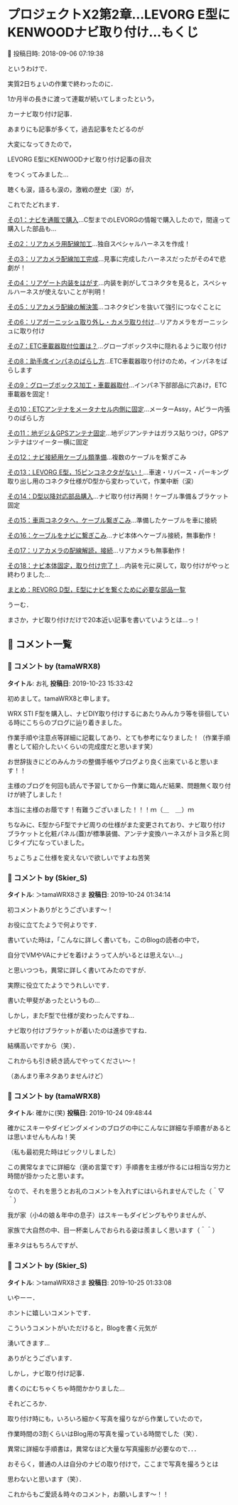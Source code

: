 # プロジェクトX2第2章…LEVORG E型にKENWOODナビ取り付け…もくじ

📅 投稿日時: 2018-09-06 07:19:38

というわけで．


実質2日ちょいの作業で終わったのに．


1か月半の長きに渡って連載が続いてしまったという，


カーナビ取り付け記事．


あまりにも記事が多くて，過去記事をたどるのが


大変になってきたので，





LEVORG E型にKENWOODナビ取り付け記事の目次


をつくってみました…





聴くも涙，語るも涙の，激戦の歴史（涙）が，


これでたどれます．





[その1：ナビを通販で購入](e5b4a0008da86b739c8c1524992b71c81.md)…C型までのLEVORGの情報で購入したので，間違って購入した部品も…


[その2：リアカメラ用配線加工](e4b3dd909015837d50185a064af5c7a6f.md)…独自スペシャルハーネスを作成！


[その3：リアカメラ配線加工完成](e0ec12572486bf2ce78094e14c23332d5.md)…見事に完成したハーネスだったがその4で悲劇が！


[その4：リアゲート内装をはがす](ea238efa81c7faa22626c054d5628ed1e.md)…内装を剥がしてコネクタを見ると，スペシャルハーネスが使えないことが判明！


[その5：リアカメラ配線の解決策](e0d61a04608a6a32ac684b08fc69da0f4.md)…コネクタピンを抜いて強引につなぐことに


[その6：リアガーニッシュ取り外し・カメラ取り付け](e5d2b9fd11e955c79c78c7f5a5f69f7c6.md)…リアカメラをガーニッシュに取り付け


[その7：ETC車載器取付位置は？](eac41030af4af065e9fc8330c4a58ecf8.md)…グローブボックス中に隠れるように取り付け


[その8：助手席インパネのばらし方](ea8c1169d3877ef009d742278f4ef40bc.md)…ETC車載器取り付けのため，インパネをばらします


[その9：グローブボックス加工・車載器取付](e6a2509d8644bc523d43c3ad8618a21f4.md)…インパネ下部部品に穴あけ，ETC車載器を固定！


[その10：ETCアンテナをメータナセル内側に固定](e5ea48c6d3b7292b611310ef73d3a275b.md)…メーターAssy，Aピラー内張りのばらし方


[その11：地デジ＆GPSアンテナ固定](ef8c43b589cbaf2a6da04406619a2986a.md)…地デジアンテナはガラス貼りつけ，GPSアンテナはツイーター横に固定


[その12：ナビ接続用ケーブル類準備](e5fd2ac830a8d6aa2b3e45ec10b016f90.md)…複数のケーブルを繋ぎこみ


[その13：LEVORG E型，15ピンコネクタがない！](ea3966b6fe017a75f08b9b8661e6e5c63.md)…車速・リバース・パーキング取り出し用のコネクタ仕様がD型から変わっていて，作業中断（涙）


[その14：D型以降対応部品購入](e7a3ecf3d505390d4e5bd46ee5520ad10.md)…ナビ取り付け再開！ケーブル準備＆ブラケット固定


[その15：車両コネクタへ，ケーブル繋ぎこみ](ef04eec19fb123fa8b3ff8576125510ea.md)…準備したケーブルを車に接続


[その16：ケーブルをナビに繋ぎこみ](ee0c795e5112ae254453164946212814c.md)…ナビ本体へケーブル接続，無事動作！


[その17：リアカメラの配線解読，接続](ed7730e4baf0c39ad0d0dfd23d1df9e42.md)…リアカメラも無事動作！


[その18：ナビ本体固定，取り付け完了！](ece8eaa323357a84d37fe285b5e91de8d.md)…内装を元に戻して，取り付けがやっと終わりました…





[まとめ：REVORG D型，E型にナビを繋ぐために必要な部品一覧](e953cb6debbab1f0755c9774a424e059d.md)





うーむ．


まさか，ナビ取り付けだけで20本近い記事を書いていようとは…っ！

## 💬 コメント一覧

### 💬 コメント by (tamaWRX8)
**タイトル**: お礼
**投稿日**: 2019-10-23 15:33:42

初めまして。tamaWRX8と申します。



WRX STI F型を購入し、ナビDIY取り付けするにあたりみんカラ等を徘徊している時にこちらのブログに辿り着きました。



作業手順や注意点等詳細に記載してあり、とても参考になりました！（作業手順書として紹介したいくらいの完成度だと思います笑）

お世辞抜きにどのみんカラの整備手帳やブログより良く出来ていると思います！！



主様のブログを何回も読んで予習してから一作業に臨んだ結果、問題無く取り付けが終了しました！

本当に主様のお蔭です！有難うございました！！！ｍ（＿　＿）ｍ







ちなみに、E型からF型でナビ周りの仕様がまた変更されており、ナビ取り付けブラケットと化粧パネル(蓋)が標準装備、アンテナ変換ハーネスがトヨタ系と同じタイプになっていました。

ちょこちょこ仕様を変えないで欲しいですよね苦笑

### 💬 コメント by (Skier_S)
**タイトル**: ＞tamaWRX8さま
**投稿日**: 2019-10-24 01:34:14

初コメントありがとうございます～！

お役に立てたようで何よりです．

書いていた時は，「こんなに詳しく書いても，このBlogの読者の中で，

自分でVMやVAにナビを着けようって人がいるとは思えない…」

と思いつつも，異常に詳しく書いてみたのですが．

実際に役立てたようでうれしいです．

書いた甲斐があったというもの…



しかし，またF型で仕様が変わったんですね…

ナビ取り付けブラケットが着いたのは進歩ですね．

結構高いですから（笑）．



これからも引き続き読んでやってください～！

（あんまり車ネタありませんけど）

### 💬 コメント by (tamaWRX8)
**タイトル**: 確かに(笑)
**投稿日**: 2019-10-24 09:48:44

確かにスキーやダイビングメインのブログの中にこんなに詳細な手順書があるとは思いませんもんね！笑

（私も最初見た時はビックリしました）



この異常なまでに詳細な（褒め言葉です）手順書を主様が作るには相当な労力と時間が掛かったと思います。

なので、それを思うとお礼のコメントを入れずにはいられませんでした（＾▽＾）





我が家（小4の娘＆年中の息子）はスキーもダイビングもやりませんが、

家族で大自然の中、目一杯楽しんでおられる姿は羨ましく思います（＾＾）

車ネタはもちろんですが、

### 💬 コメント by (Skier_S)
**タイトル**: ＞tamaWRX8さま
**投稿日**: 2019-10-25 01:33:08

いやーー．

ホントに嬉しいコメントです．

こういうコメントがいただけると，Blogを書く元気が

湧いてきます…

ありがとうございます．



しかし，ナビ取り付け記事．

書くのにむちゃくちゃ時間かかりました…

それどころか．

取り付け時にも，いろいろ細かく写真を撮りながら作業していたので，

作業時間の3割くらいはBlog用の写真を撮っている時間でした（笑）．

異常に詳細な手順書は，異常なほど大量な写真撮影が必要なので．．．

おそらく，普通の人は自分のナビの取り付けで，ここまで写真を撮ろうとは

思わないと思います（笑）．



これからもご愛読＆時々のコメント，お願いします～！！

